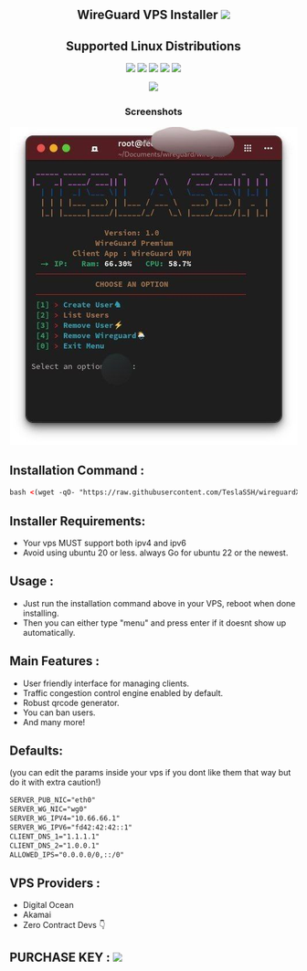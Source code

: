 <h2 align="center">WireGuard VPS Installer <img src="https://img.shields.io/badge/Version-1.0.0-blue.svg"></h2>


<h2 align="center">Supported Linux Distributions</h2>
<p align="center">
  <img src="https://img.shields.io/static/v1?style=for-the-badge&logo=debian&label=Debian%2010&message=Buster&color=red">
  <img src="https://img.shields.io/static/v1?style=for-the-badge&logo=ubuntu&label=Ubuntu%2022.04&message=Jammy&color=orange">
  <img src="https://img.shields.io/static/v1?style=for-the-badge&logo=ubuntu&label=Ubuntu%2023.04&message=Lunar&color=orange">
  <img src="https://img.shields.io/static/v1?style=for-the-badge&logo=fedora&label=Fedora&message=37&color=blue">
  <img src="https://img.shields.io/static/v1?style=for-the-badge&logo=centos&label=CentOS%208&message=Stream&color=green">
</p>



 <p align="center"> <img src="https://img.shields.io/static/v1?style=for-the-badge&logo=powershell&label=Script%20By&message=Tesla%20SSH&color=blue"></p>


<h3 align="center">Screenshots</h3>
<p align="center">
<img src="https://github.com/TeslaSSH/wireguardX/raw/main/assets/shot.jpg">
   </p>

  ## Installation Command :

  ```html
bash <(wget -qO- "https://raw.githubusercontent.com/TeslaSSH/wireguardX/refs/heads/main/main.sh")

  ```

## Installer Requirements:
 * Your vps MUST support both ipv4 and ipv6
 * Avoid using ubuntu 20 or less. always Go for ubuntu 22 or the newest.
   
 ## Usage : 
 * Just run the installation command above in your VPS, reboot when done installing.
 * Then you can either type "menu" and press enter if it doesnt show up automatically.



## Main Features :
* User friendly interface for managing clients. 
* Traffic congestion control engine enabled by default.
* Robust qrcode generator.
* You can ban users.
* And many more!
  
## Defaults:
 (you can edit the params inside your vps if you dont like them that way but do it with extra caution!) 
 
    SERVER_PUB_NIC="eth0"
    SERVER_WG_NIC="wg0"
    SERVER_WG_IPV4="10.66.66.1"
    SERVER_WG_IPV6="fd42:42:42::1"
    CLIENT_DNS_1="1.1.1.1"
    CLIENT_DNS_2="1.0.0.1"
    ALLOWED_IPS="0.0.0.0/0,::/0"

## VPS Providers :
* Digital Ocean
* Akamai
* Zero Contract Devs 👇 

## PURCHASE KEY :  <a href="https://t.me/teslassh" target=”_blank”><img src="https://img.shields.io/static/v1?style=for-the-badge&logo=Telegram&label=Telegram&message=Click%20Here&color=blue"></a>

